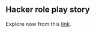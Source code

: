 <h2>Hacker role play story</h2>

Explore now from this <a href="https://replit.com/@Panitnun-6243/hackerroleplay?v=1" target="_blank">link</a>.